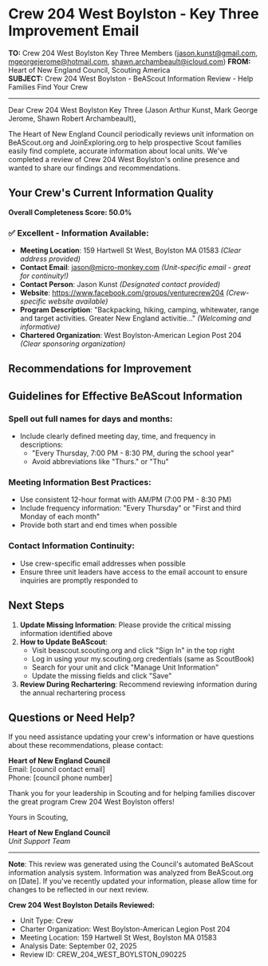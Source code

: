 # Crew 204 West Boylston - Key Three Improvement Email

**TO:** Crew 204 West Boylston Key Three Members (jason.kunst@gmail.com, mgeorgejerome@hotmail.com, shawn.archambeault@icloud.com)
**FROM:** Heart of New England Council, Scouting America  
**SUBJECT:** Crew 204 West Boylston - BeAScout Information Review - Help Families Find Your Crew  

---

Dear Crew 204 West Boylston Key Three (Jason Arthur Kunst, Mark George Jerome, Shawn Robert Archambeault),

The Heart of New England Council periodically reviews unit information on BeAScout.org and JoinExploring.org to help prospective Scout families easily find complete, accurate information about local units. We've completed a review of Crew 204 West Boylston's online presence and wanted to share our findings and recommendations.

## Your Crew's Current Information Quality

**Overall Completeness Score: 50.0%**



### ✅ **Excellent - Information Available:**
- **Meeting Location**: 159 Hartwell St West, Boylston MA 01583 *(Clear address provided)*
- **Contact Email**: jason@micro-monkey.com *(Unit-specific email - great for continuity!)*
- **Contact Person**: Jason Kunst *(Designated contact provided)*
- **Website**: https://www.facebook.com/groups/venturecrew204 *(Crew-specific website available)*
- **Program Description**: "Backpacking, hiking, camping, whitewater, range and target activities. Greater New England activitie..." *(Welcoming and informative)*
- **Chartered Organization**: West Boylston-American Legion Post 204 *(Clear sponsoring organization)*

## Recommendations for Improvement



## Guidelines for Effective BeAScout Information

### **Spell out full names for days and months:**
- Include clearly defined meeting day, time, and frequency in descriptions:
  - "Every Thursday, 7:00 PM - 8:30 PM, during the school year"
  - Avoid abbreviations like "Thurs." or "Thu"

### **Meeting Information Best Practices:**
- Use consistent 12-hour format with AM/PM (7:00 PM - 8:30 PM)
- Include frequency information: "Every Thursday" or "First and third Monday of each month"
- Provide both start and end times when possible

### **Contact Information Continuity:**
- Use crew-specific email addresses when possible
- Ensure three unit leaders have access to the email account to ensure inquiries are promptly responded to

## Next Steps

1. **Update Missing Information**: Please provide the critical missing information identified above
2. **How to Update BeAScout**: 
   - Visit beascout.scouting.org and click "Sign In" in the top right
   - Log in using your my.scouting.org credentials (same as ScoutBook)
   - Search for your unit and click "Manage Unit Information"
   - Update the missing fields and click "Save"
3. **Review During Rechartering**: Recommend reviewing information during the annual rechartering process

## Questions or Need Help?

If you need assistance updating your crew's information or have questions about these recommendations, please contact:

**Heart of New England Council**  
Email: [council contact email]  
Phone: [council phone number]

Thank you for your leadership in Scouting and for helping families discover the great program Crew 204 West Boylston offers!

Yours in Scouting,

**Heart of New England Council**  
*Unit Support Team*

---

**Note**: This review was generated using the Council's automated BeAScout information analysis system. Information was analyzed from BeAScout.org on [Date]. If you've recently updated your information, please allow time for changes to be reflected in our next review.

**Crew 204 West Boylston Details Reviewed:**
- Unit Type: Crew
- Charter Organization: West Boylston-American Legion Post 204  
- Meeting Location: 159 Hartwell St West, Boylston MA 01583
- Analysis Date: September 02, 2025
- Review ID: CREW_204_WEST_BOYLSTON_090225